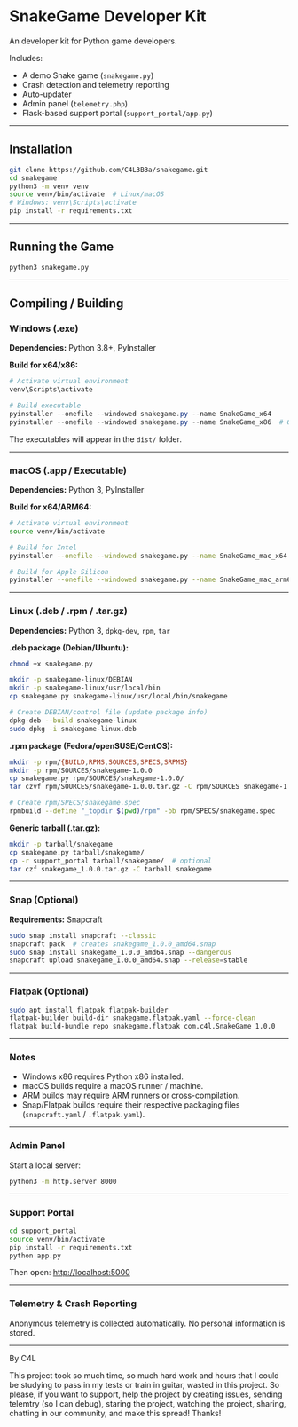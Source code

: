 # SnakeGame Developer Kit

An developer kit for Python game developers.

Includes:

* A demo Snake game (`snakegame.py`)
* Crash detection and telemetry reporting
* Auto-updater
* Admin panel (`telemetry.php`)
* Flask-based support portal (`support_portal/app.py`)

---

## Installation

```bash
git clone https://github.com/C4L3B3a/snakegame.git
cd snakegame
python3 -m venv venv
source venv/bin/activate  # Linux/macOS
# Windows: venv\Scripts\activate
pip install -r requirements.txt
```

---

## Running the Game

```bash
python3 snakegame.py
```

---

## Compiling / Building

### Windows (.exe)

**Dependencies:** Python 3.8+, PyInstaller

**Build for x64/x86:**

```powershell
# Activate virtual environment
venv\Scripts\activate

# Build executable
pyinstaller --onefile --windowed snakegame.py --name SnakeGame_x64
pyinstaller --onefile --windowed snakegame.py --name SnakeGame_x86  # Optional, requires Python x86
```

The executables will appear in the `dist/` folder.

---

### macOS (.app / Executable)

**Dependencies:** Python 3, PyInstaller

**Build for x64/ARM64:**

```bash
# Activate virtual environment
source venv/bin/activate

# Build for Intel
pyinstaller --onefile --windowed snakegame.py --name SnakeGame_mac_x64

# Build for Apple Silicon
pyinstaller --onefile --windowed snakegame.py --name SnakeGame_mac_arm64
```

---

### Linux (.deb / .rpm / .tar.gz)

**Dependencies:** Python 3, `dpkg-dev`, `rpm`, `tar`

**.deb package (Debian/Ubuntu):**

```bash
chmod +x snakegame.py

mkdir -p snakegame-linux/DEBIAN
mkdir -p snakegame-linux/usr/local/bin
cp snakegame.py snakegame-linux/usr/local/bin/snakegame

# Create DEBIAN/control file (update package info)
dpkg-deb --build snakegame-linux
sudo dpkg -i snakegame-linux.deb
```

**.rpm package (Fedora/openSUSE/CentOS):**

```bash
mkdir -p rpm/{BUILD,RPMS,SOURCES,SPECS,SRPMS}
mkdir -p rpm/SOURCES/snakegame-1.0.0
cp snakegame.py rpm/SOURCES/snakegame-1.0.0/
tar czvf rpm/SOURCES/snakegame-1.0.0.tar.gz -C rpm/SOURCES snakegame-1.0.0

# Create rpm/SPECS/snakegame.spec
rpmbuild --define "_topdir $(pwd)/rpm" -bb rpm/SPECS/snakegame.spec
```

**Generic tarball (.tar.gz):**

```bash
mkdir -p tarball/snakegame
cp snakegame.py tarball/snakegame/
cp -r support_portal tarball/snakegame/  # optional
tar czf snakegame_1.0.0.tar.gz -C tarball snakegame
```

---

### Snap (Optional)

**Requirements:** Snapcraft

```bash
sudo snap install snapcraft --classic
snapcraft pack  # creates snakegame_1.0.0_amd64.snap
sudo snap install snakegame_1.0.0_amd64.snap --dangerous
snapcraft upload snakegame_1.0.0_amd64.snap --release=stable
```

---

### Flatpak (Optional)

```bash
sudo apt install flatpak flatpak-builder
flatpak-builder build-dir snakegame.flatpak.yaml --force-clean
flatpak build-bundle repo snakegame.flatpak com.c4l.SnakeGame 1.0.0
```

---

### Notes

* Windows x86 requires Python x86 installed.
* macOS builds require a macOS runner / machine.
* ARM builds may require ARM runners or cross-compilation.
* Snap/Flatpak builds require their respective packaging files (`snapcraft.yaml` / `.flatpak.yaml`).

---

### Admin Panel

Start a local server:

```bash
python3 -m http.server 8000
```

---

### Support Portal

```bash
cd support_portal
source venv/bin/activate
pip install -r requirements.txt
python app.py
```

Then open: [http://localhost:5000](http://localhost:5000)

---

### Telemetry & Crash Reporting

Anonymous telemetry is collected automatically. No personal information is stored.

---

By C4L

This project took so much time, so much hard work and hours that I could be studying to pass in my tests or train in guitar, wasted in this project. So please, if you want to support, help the project by creating issues, sending telemtry (so I can debug), staring the project, watching the project, sharing, chatting in our community, and make this spread!
Thanks!
